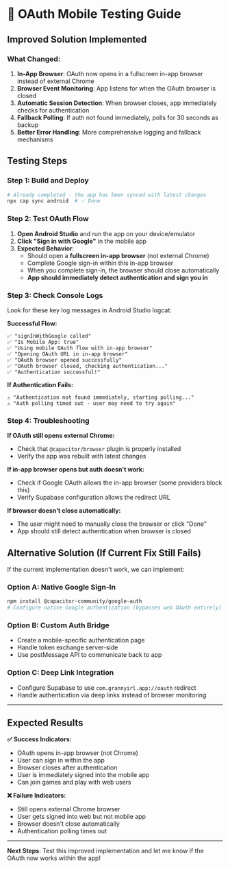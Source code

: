# 🧪 OAuth Mobile Testing Guide

## Improved Solution Implemented

### What Changed:
1. **In-App Browser**: OAuth now opens in a fullscreen in-app browser instead of external Chrome
2. **Browser Event Monitoring**: App listens for when the OAuth browser is closed
3. **Automatic Session Detection**: When browser closes, app immediately checks for authentication
4. **Fallback Polling**: If auth not found immediately, polls for 30 seconds as backup
5. **Better Error Handling**: More comprehensive logging and fallback mechanisms

## Testing Steps

### **Step 1: Build and Deploy**
```bash
# Already completed - the app has been synced with latest changes
npx cap sync android  # ✅ Done
```

### **Step 2: Test OAuth Flow**
1. **Open Android Studio** and run the app on your device/emulator
2. **Click "Sign in with Google"** in the mobile app
3. **Expected Behavior**:
   - Should open a **fullscreen in-app browser** (not external Chrome)
   - Complete Google sign-in within this in-app browser
   - When you complete sign-in, the browser should close automatically
   - **App should immediately detect authentication and sign you in**

### **Step 3: Check Console Logs**
Look for these key log messages in Android Studio logcat:

**Successful Flow:**
```
✅ "signInWithGoogle called"
✅ "Is Mobile App: true" 
✅ "Using mobile OAuth flow with in-app browser"
✅ "Opening OAuth URL in in-app browser"
✅ "OAuth browser opened successfully"
✅ "OAuth browser closed, checking authentication..."
✅ "Authentication successful!"
```

**If Authentication Fails:**
```
⚠️ "Authentication not found immediately, starting polling..."
⚠️ "Auth polling timed out - user may need to try again"
```

### **Step 4: Troubleshooting**

**If OAuth still opens external Chrome:**
- Check that `@capacitor/browser` plugin is properly installed
- Verify the app was rebuilt with latest changes

**If in-app browser opens but auth doesn't work:**
- Check if Google OAuth allows the in-app browser (some providers block this)
- Verify Supabase configuration allows the redirect URL

**If browser doesn't close automatically:**
- The user might need to manually close the browser or click "Done"
- App should still detect authentication when browser is closed

## Alternative Solution (If Current Fix Still Fails)

If the current implementation doesn't work, we can implement:

### **Option A: Native Google Sign-In**
```bash
npm install @capacitor-community/google-auth
# Configure native Google authentication (bypasses web OAuth entirely)
```

### **Option B: Custom Auth Bridge** 
- Create a mobile-specific authentication page
- Handle token exchange server-side
- Use postMessage API to communicate back to app

### **Option C: Deep Link Integration**
- Configure Supabase to use `com.grannyirl.app://oauth` redirect
- Handle authentication via deep links instead of browser monitoring

---

## Expected Results

**✅ Success Indicators:**
- OAuth opens in-app browser (not Chrome)
- User can sign in within the app
- Browser closes after authentication
- User is immediately signed into the mobile app
- Can join games and play with web users

**❌ Failure Indicators:**  
- Still opens external Chrome browser
- User gets signed into web but not mobile app
- Browser doesn't close automatically
- Authentication polling times out

---

**Next Steps**: Test this improved implementation and let me know if the OAuth now works within the app!